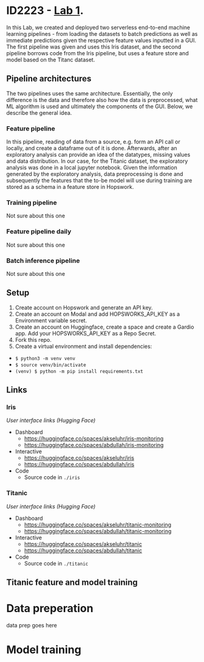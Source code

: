 # ID2223 - [Lab 1](https://github.com/ID2223KTH/id2223kth.github.io/tree/master/src/serverless-ml-intro). 

In this Lab, we created and deployed two serverless end-to-end machine learning pipelines - from loading the datasets to batch predictions as well as immediate predictions given the respective feature values inputted in a GUI. The first pipeline was given and uses this Iris dataset, and the second pipeline borrows code from the Iris pipeline, but uses a feature store and model based on the Titanc dataset.

## Pipeline architectures

The two pipelines uses the same architecture. Essentially, the only difference is the data and therefore also how the data is preprocessed, what ML algorithm is used and ultimately the components of the GUI. Below, we describe the general idea.

### Feature pipeline

In this pipeline, reading of data from a source, e.g. form an API call or locally, and create a dataframe out of it is done. Afterwards, after an exploratory analysis can provide an idea of the datatypes, missing values and data distribution. In our case, for the Titanic dataset, the exploratory analysis was done in a local jupyter notebook. Given the information generated by the exploratory analysis, data preprocessing is done and subsequently the features that the to-be model will use during training are stored as a schema in a feature store in Hopswork. 

### Training pipeline
Not sure about this one 

### Feature pipeline daily
Not sure about this one

### Batch inference pipeline
Not sure about this one

## Setup
1. Create account on Hopswork and generate an API key.
2. Create an account on Modal and add HOPSWORKS_API_KEY as a Environment
variable secret.
3. Create an account on Huggingface, create a space and create a Gardio app. Add your HOPSWORKS_API_KEY as a Repo Secret. 
4. Fork this repo.
5. Create a virtual environment and install dependencies:
- `$ python3 -m venv venv`
- `$ source venv/bin/activate`
- `(venv) $ python -m pip install requirements.txt`

## Links

### Iris 

_User interface links (Hugging Face)_
- Dashboard
    - https://huggingface.co/spaces/akseluhr/iris-monitoring
    - https://huggingface.co/spaces/abdullah/iris-monitoring
- Interactive
    - https://huggingface.co/spaces/akseluhr/iris
    - https://huggingface.co/spaces/abdullah/iris
- Code
    - Source code in `./iris`

### Titanic

_User interface links (Hugging Face)_
- Dashboard
    - https://huggingface.co/spaces/akseluhr/titanic-monitoring
    - https://huggingface.co/spaces/abdullah/titanic-monitoring
- Interactive
    - https://huggingface.co/spaces/akseluhr/titanic
    - https://huggingface.co/spaces/abdullah/titanic
- Code
    - Source code in `./titanic`

## Titanic feature and model training 

# Data preperation
data prep goes here

# Model training
